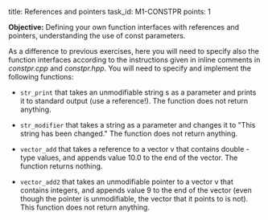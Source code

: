 title: References and pointers
task_id: M1-CONSTPR
points: 1

**Objective:** Defining your own function interfaces with references
  and pointers, understanding the use of const parameters.

As a difference to previous exercises, here you will need to specify
also the function interfaces according to the instructions given in
inline comments in *constpr.cpp* and *constpr.hpp*. You will need to
specify and implement the following functions:

  * `str_print` that takes an unmodifiable string s as a parameter and
    prints it to standard output (use a reference!). The function does
    not return anything.
  
  * `str_modifier` that takes a string as a parameter and changes it
    to "This string has been changed." The function does not return
    anything.

  * `vector_add` that takes a reference to a vector v that contains
    double - type values, and appends value 10.0 to the end of the
    vector. The function returns nothing.

  * `vector_add2` that takes an unmodifiable pointer to a vector v
    that contains integers, and appends value 9 to the end of the
    vector (even though the pointer is unmodifiable, the vector that
    it points to is not). This function does not return anything.
